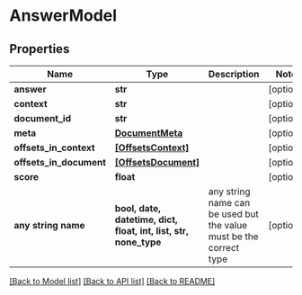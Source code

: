 # AnswerModel


## Properties
Name | Type | Description | Notes
------------ | ------------- | ------------- | -------------
**answer** | **str** |  | [optional] 
**context** | **str** |  | [optional] 
**document_id** | **str** |  | [optional] 
**meta** | [**DocumentMeta**](DocumentMeta.md) |  | [optional] 
**offsets_in_context** | [**[OffsetsContext]**](OffsetsContext.md) |  | [optional] 
**offsets_in_document** | [**[OffsetsDocument]**](OffsetsDocument.md) |  | [optional] 
**score** | **float** |  | [optional] 
**any string name** | **bool, date, datetime, dict, float, int, list, str, none_type** | any string name can be used but the value must be the correct type | [optional]

[[Back to Model list]](../README.md#documentation-for-models) [[Back to API list]](../README.md#documentation-for-api-endpoints) [[Back to README]](../README.md)


